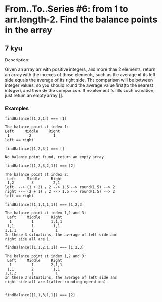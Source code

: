# From..To..Series #6: from 1 to arr.length-2. Find the balance points in the array
## 7 kyu

Description:


Given an array arr with positive integers, and more than 2 elements, return an array with the indexes of those elements, such as the average of its left side equals the average of its right side. The comparison will be between integer values, so you should round the average value first(to the nearest integer), and then do the comparison. If no element fulfills such condition, just return an empty array [].

### Examples
```
findBalance([1,2,1]) === [1]

The balance point at index 1:
Left     Middle     Right
 1         2          1
left == right

findBalance([1,2,3]) === []

No balance point found, return an empty array.

findBalance([1,2,3,2,1]) === [2]

The balance point at index 2:
 Left     Middle     Right
 1,2        3         2,1
left  --> (1 + 2) / 2 --> 1.5 --> round(1.5) --> 2
right --> (2 + 1) / 2 --> 1.5 --> round(1.5) --> 2
left == right

findBalance([1,1,1,1,1]) === [1,2,3]

The balance point at index 1,2 and 3:
 Left     Middle     Right
  1         1        1,1,1
 1,1        1         1,1
1,1,1       1          1
In these 3 situations, the average of left side and
right side all are 1.

findBalance([1,1,2,1,1]) === [1,2,3]

The balance point at index 1,2 and 3:
 Left     Middle     Right
  1         1        2,1,1
 1,1        2         1,1
1,1,2       1          1
In these 3 situations, the average of left side and
right side all are 1(after rounding operation).


findBalance([1,1,3,1,1]) === [2]
```
